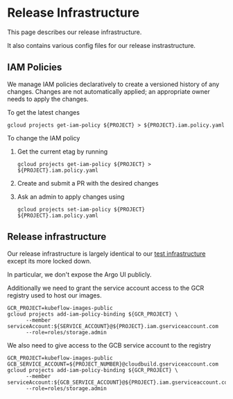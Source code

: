 
# Release Infrastructure

This page describes our release infrastructure.

It also contains various config files for our release instrastructure.

## IAM Policies

We manage IAM policies declaratively to create a versioned history of any changes.
Changes are not automatically applied; an appropriate owner needs to apply the changes.

To get the latest changes

```
gcloud projects get-iam-policy ${PROJECT} > ${PROJECT}.iam.policy.yaml
```

To change the IAM policy

1. Get the current etag by running

   ```
   gcloud projects get-iam-policy ${PROJECT} > ${PROJECT}.iam.policy.yaml
   ```

1. Create and submit a PR with the desired changes

1. Ask an admin to apply changes using 

   ```
   gcloud projects set-iam-policy ${PROJECT} ${PROJECT}.iam.policy.yaml
   ```

## Release infrastructure

Our release infrastructure is largely identical to our [test infrastructure](https://github.com/kubeflow/testing/blob/master/README.md)
except its more locked down.

In particular, we don't expose the Argo UI publicly.

Additionally we need to grant the service account access to the GCR
registry used to host our images.

```
GCR_PROJECT=kubeflow-images-public
gcloud projects add-iam-policy-binding ${GCR_PROJECT} \
      --member serviceAccount:${SERVICE_ACCOUNT}@${PROJECT}.iam.gserviceaccount.com
      --role=roles/storage.admin
```

We also need to give access to the GCB service account to the registry

```
GCR_PROJECT=kubeflow-images-public
GCB_SERVICE_ACCOUNT=${PROJECT_NUMBER}@cloudbuild.gserviceaccount.com
gcloud projects add-iam-policy-binding ${GCR_PROJECT} \
      --member serviceAccount:${GCB_SERVICE_ACCOUNT}@${PROJECT}.iam.gserviceaccount.com
      --role=roles/storage.admin
```
